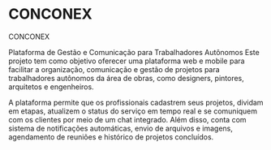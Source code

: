 # CONCONEX
CONCONEX

Plataforma de Gestão e Comunicação para Trabalhadores Autônomos
Este projeto tem como objetivo oferecer uma plataforma web e mobile para facilitar a organização, comunicação e gestão de projetos para trabalhadores autônomos da área de obras, como designers, pintores, arquitetos e engenheiros.

A plataforma permite que os profissionais cadastrem seus projetos, dividam em etapas, atualizem o status do serviço em tempo real e se comuniquem com os clientes por meio de um chat integrado. Além disso, conta com sistema de notificações automáticas, envio de arquivos e imagens, agendamento de reuniões e histórico de projetos concluídos.
